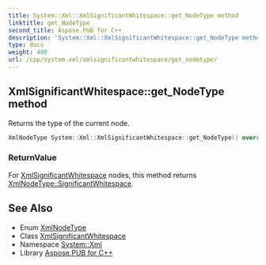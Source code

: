 ```yaml
---
title: System::Xml::XmlSignificantWhitespace::get_NodeType method
linktitle: get_NodeType
second_title: Aspose.PUB for C++
description: 'System::Xml::XmlSignificantWhitespace::get_NodeType method. Returns the type of the current node in C++.'
type: docs
weight: 400
url: /cpp/system.xml/xmlsignificantwhitespace/get_nodetype/
---
```

## XmlSignificantWhitespace::get_NodeType method


Returns the type of the current node.

```cpp
XmlNodeType System::Xml::XmlSignificantWhitespace::get_NodeType() override
```


### ReturnValue

For [XmlSignificantWhitespace](../) nodes, this method returns [XmlNodeType::SignificantWhitespace](../../xmlnodetype/).

## See Also

* Enum [XmlNodeType](../../xmlnodetype/)
* Class [XmlSignificantWhitespace](../)
* Namespace [System::Xml](../../)
* Library [Aspose.PUB for C++](../../../)
